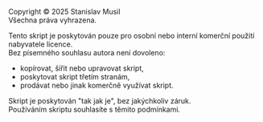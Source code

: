 Copyright © 2025 Stanislav Musil  
Všechna práva vyhrazena.  

Tento skript je poskytován pouze pro osobní nebo interní komerční použití nabyvatele licence.  
Bez písemného souhlasu autora není dovoleno:  
- kopírovat, šířit nebo upravovat skript,  
- poskytovat skript třetím stranám,  
- prodávat nebo jinak komerčně využívat skript.  

Skript je poskytován "tak jak je", bez jakýchkoliv záruk.  
Používáním skriptu souhlasíte s těmito podmínkami.  